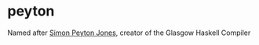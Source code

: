 peyton
======

Named after [Simon Peyton Jones](http://en.wikipedia.org/wiki/Simon_Peyton_Jones), creator of the Glasgow Haskell Compiler
